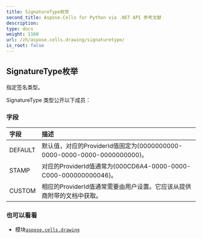 ```yaml
---
title: SignatureType枚举
second_title: Aspose.Cells for Python via .NET API 参考文献
description:
type: docs
weight: 1160
url: /zh/aspose.cells.drawing/signaturetype/
is_root: false
---
```

## SignatureType枚举
指定签名类型。



SignatureType 类型公开以下成员：

### 字段
|字段|描述|
| :- | :- |
| DEFAULT |默认值，对应的ProviderId值固定为{0000000000-0000-0000-0000-0000000000}。|
| STAMP |对应的ProviderId值通常为{000CD6A4-0000-0000-C000-000000000046}。|
| CUSTOM |相应的ProviderId值通常需要由用户设置。它应该从提供商附带的文档中获取。|



### 也可以看看
* 模块[`aspose.cells.drawing`](..)
